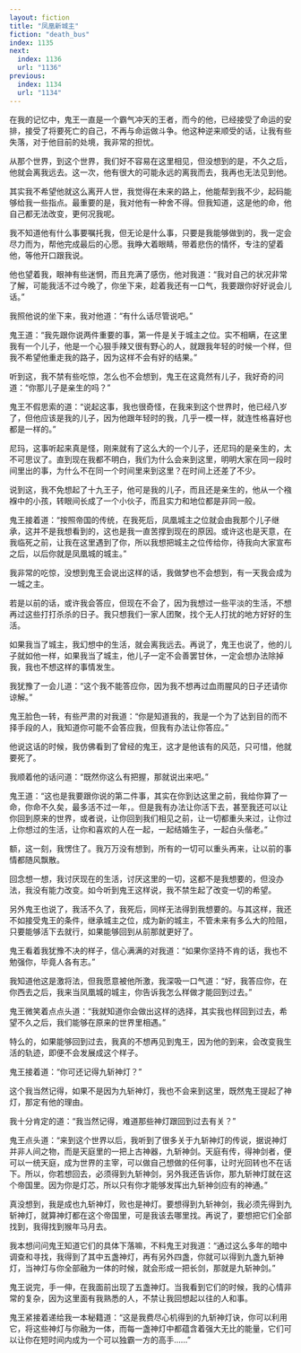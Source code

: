 ```yaml
---
layout: fiction
title: "凤凰新城主"
fiction: "death_bus"
index: 1135
next:
  index: 1136
  url: "1136"
previous:
  index: 1134
  url: "1134"
---
```

在我的记忆中，鬼王一直是一个霸气冲天的王者，而今的他，已经接受了命运的安排，接受了将要死亡的自己，不再与命运做斗争。他这种逆来顺受的话，让我有些失落，对于他目前的处境，我非常的担忧。

从那个世界，到这个世界，我们好不容易在这里相见，但没想到的是，不久之后，他就会离我远去。这一次，他有很大的可能永远的离我而去，我再也无法见到他。

其实我不希望他就这么离开人世，我觉得在未来的路上，他能帮到我不少，起码能够给我一些指点。最重要的是，我对他有一种舍不得。但我知道，这是他的命，他自己都无法改变，更何况我呢。

我不知道他有什么事要嘱托我，但无论是什么事，只要是我能够做到的，我一定会尽力而为，帮他完成最后的心愿。我睁大着眼睛，带着悲伤的情怀，专注的望着他，等他开口跟我说。

他也望着我，眼神有些迷惘，而且充满了感伤，他对我道：“我对自己的状况非常了解，可能我活不过今晚了，你坐下来，趁着我还有一口气，我要跟你好好说会儿话。”

我照他说的坐下来，我对他道：“有什么话尽管说吧。”

鬼王道：“我先跟你说两件重要的事，第一件是关于城主之位。实不相瞒，在这里我有一个儿子，他是一个心狠手辣又很有野心的人，就跟我年轻的时候一个样，但我不希望他重走我的路子，因为这样不会有好的结果。”

听到这，我不禁有些吃惊，怎么也不会想到，鬼王在这竟然有儿子，我好奇的问道：“你那儿子是亲生的吗？”

鬼王不假思索的道：“说起这事，我也很奇怪，在我来到这个世界时，他已经八岁了，但他应该是我的儿子，因为他跟年轻时的我，几乎一模一样，就连性格喜好也都是一样的。”

尼玛，这事听起来真是怪，刚来就有了这么大的一个儿子，还尼玛的是亲生的，太不可思议了。直到现在我都不明白，我们为什么会来到这里，明明大家在同一段时间里出的事，为什么不在同一个时间里来到这里？在时间上还差了不少。

说到这，我不免想起了十九王子，他可是我的儿子，而且还是亲生的，他从一个襁褓中的小孩，转眼间长成了一个小伙子，而且实力和地位都是非同一般。

鬼王接着道：“按照帝国的传统，在我死后，凤凰城主之位就会由我那个儿子继承，这并不是我想看到的，这也是我一直苦撑到现在的原因。或许这也是天意，在我临死之前，让我在这里遇到了你，所以我想把城主之位传给你，待我向大家宣布之后，以后你就是凤凰城的城主。”

我非常的吃惊，没想到鬼王会说出这样的话，我做梦也不会想到，有一天我会成为一城之主。

若是以前的话，或许我会答应，但现在不会了，因为我想过一些平淡的生活，不想再过这些打打杀杀的日子。我只想我们一家人团聚，找个无人打扰的地方好好的生活。

如果我当了城主，我幻想中的生活，就会离我远去。再说了，鬼王也说了，他的儿子就如他一样，如果我当了城主，他儿子一定不会善罢甘休，一定会想办法除掉我，我也不想这样的事情发生。

我犹豫了一会儿道：“这个我不能答应你，因为我不想再过血雨腥风的日子还请你谅解。”

鬼王脸色一转，有些严肃的对我道：“你是知道我的，我是一个为了达到目的而不择手段的人，我知道你可能不会答应我，但我有办法让你答应。”

他说这话的时候，我仿佛看到了曾经的鬼王，这才是他该有的风范，只可惜，他就要死了。

我顺着他的话问道：“既然你这么有把握，那就说出来吧。”

鬼王道：“这也是我要跟你说的第二件事，其实在你到达这里之前，我给你算了一命，你命不久矣，最多活不过一年，。但是我有办法让你活下去，甚至我还可以让你回到原来的世界，或者说，让你回到我们相见之前，让一切都重头来过，让你过上你想过的生活，让你和喜欢的人在一起，一起结婚生子，一起白头偕老。”

额，这一刻，我愣住了。我万万没有想到，所有的一切可以重头再来，让以前的事情都随风飘散。

回念想一想，我讨厌现在的生活，讨厌这里的一切，这都不是我想要的，但没办法，我没有能力改变。如今听到鬼王这样说，我不禁生起了改变一切的希望。

另外鬼王也说了，我活不久了，我死后，同样无法得到我想要的。与其这样，我还不如接受鬼王的条件，继承城主之位，成为新的城主，不管未来有多么大的险阻，只要能够活下去就行，如果能够回到从前那就更好了。

鬼王看着我犹豫不决的样子，信心满满的对我道：“如果你坚持不肯的话，我也不勉强你，毕竟人各有志。”

我知道他这是激将法，但我愿意被他所激，我深吸一口气道：“好，我答应你，在你西去之后，我来当凤凰城的城主，你告诉我怎么样做才能回到过去。”

鬼王微笑着点点头道：“我就知道你会做出这样的选择，其实我也样回到过去，希望不久之后，我们能够在原来的世界里相遇。”

特么的，如果能够回到过去，我真的不想再见到鬼王，因为他的到来，会改变我生活的轨迹，即便不会发展成这个样子。

鬼王接着道：“你可还记得九斩神灯？”

这个我当然记得，如果不是因为九斩神灯，我也不会来到这里，既然鬼王提起了神灯，那定有他的理由。

我十分肯定的道：“我当然记得，难道那些神灯跟回到过去有关？”

鬼王点头道：“来到这个世界以后，我听到了很多关于九斩神灯的传说，据说神灯并非人间之物，而是天庭里的一把上古神器，九斩神剑。天庭有传，得神剑者，便可以一统天庭，成为世界的主宰，可以做自己想做的任何事，让时光回转也不在话下。所以，你若想回去，必须得到九斩神剑，另外我还告诉你，那九斩神灯就在这个帝国里。因为你是灯芯，所以只有你才能够发挥出九斩神剑应有的神通。”

真没想到，我是成也九斩神灯，败也是神灯。要想得到九斩神剑，我必须先得到九斩神灯，就算神灯都在这个帝国里，可是我该去哪里找。再说了，要想把它们全部找到，我得找到猴年马月去。

我本想问问鬼王知道它们的具体下落嘛，不料鬼王对我道：“通过这么多年的暗中调查和寻找，我得到了其中五盏神灯，再有另外四盏，你就可以得到九盏九斩神灯，当神灯与你全部融为一体的时候，就会形成一把长剑，那就是九斩神剑。”

鬼王说完，手一伸，在我面前出现了五盏神灯。当我看到它们的时候，我的心情非常的复杂，因为这里面有我熟悉的人，不禁让我回想起以往的人和事。

鬼王紧接着递给我一本秘籍道：“这是我费尽心机得到的九斩神灯诀，你可以利用它，将这些神灯与你融为一体，而每一盏神灯中都蕴含着强大无比的能量，它们可以让你在短时间内成为一个可以独霸一方的高手……”